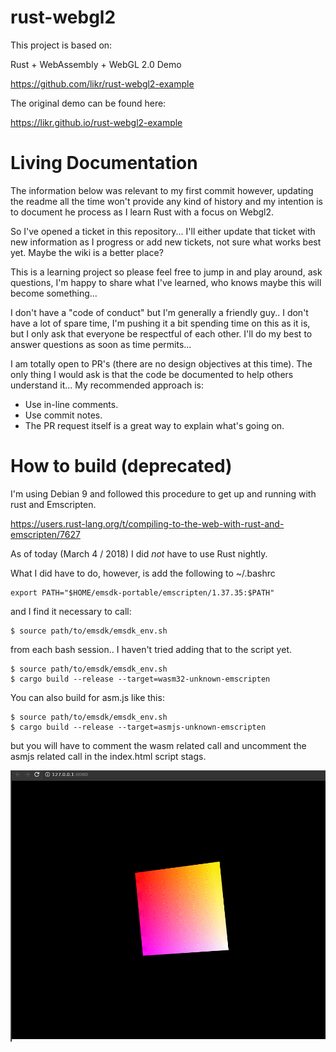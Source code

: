 # rust-webgl2

This project is based on:

Rust + WebAssembly + WebGL 2.0 Demo

https://github.com/likr/rust-webgl2-example

The original demo can be found here:

https://likr.github.io/rust-webgl2-example

# Living Documentation
The information below was relevant to my first commit however, updating the
readme all the time won't provide any kind of history and my intention is to
document he process as I learn Rust with a focus on Webgl2.

So I've opened a ticket in this repository... I'll either update that ticket with new information
as I progress or add new tickets, not sure what works best yet.  Maybe the wiki is a better place?

This is a learning project so please feel free to jump in and play around, ask questions,
I'm happy to share what I've learned, who knows maybe this will become something... 

I don't have a "code of conduct" but I'm generally a friendly guy.. I don't have a lot of spare time, I'm
pushing it a bit spending time on this as it is, but I only ask that everyone be respectful of each other.  I'll
do my best to answer questions as soon as time permits...

I am totally open to PR's (there are no design objectives at this time).  The only thing I would ask is that the code be 
documented to help others understand it... My recommended approach is:

- Use in-line comments.
- Use commit notes.
- The PR request itself is a great way to explain what's going on.

# How to build (deprecated)
I'm using Debian 9 and followed this procedure to get up and running with
rust and Emscripten.  

https://users.rust-lang.org/t/compiling-to-the-web-with-rust-and-emscripten/7627

As of today (March 4 / 2018) I did _not_ have to use Rust nightly.

What I did have to do, however, is add the following to ~/.bashrc

```console
export PATH="$HOME/emsdk-portable/emscripten/1.37.35:$PATH"
```

and I find it necessary to call:
```console
$ source path/to/emsdk/emsdk_env.sh
```
from each bash session.. I haven't tried adding that to the script yet.

```console
$ source path/to/emsdk/emsdk_env.sh
$ cargo build --release --target=wasm32-unknown-emscripten
```

You can also build for asm.js like this:

```console
$ source path/to/emsdk/emsdk_env.sh
$ cargo build --release --target=asmjs-unknown-emscripten
```

but you will have to comment the wasm related call and uncomment the asmjs related call in
the index.html script stags.

![alt text](./images/cube.gif "Rotating Cube")


